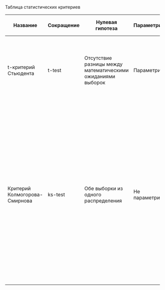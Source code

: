 Таблица статистических критериев

| Название                      | Сокращение | Нулевая гипотеза                                            | Параметрический    | Предположения                                                                                                                     | Рекомендации по использованию                                                                                                                                                                                                                                                                                                                                         |
|-------------------------------|------------|-------------------------------------------------------------|--------------------|-----------------------------------------------------------------------------------------------------------------------------------|-----------------------------------------------------------------------------------------------------------------------------------------------------------------------------------------------------------------------------------------------------------------------------------------------------------------------------------------------------------------------|
| t-критерий Стьюдента          | t-test     | Отсутствие разницы между математическими ожиданиями выборок | Параметрический    | *   Нормальное распределение выборочных средних<br>*   Равенство дисперсий выборок<br>*   Отсутствие большого количества выбросов |                                                                                                                                                                                                                                                                                                                                                                       |
| Критерий Колмогорова-Смирнова | ks-test    | Обе выборки из одного распределения                         | Не параметрический | *   Независимость выборок                                                                                                         | *   Не применять при сравнении одних и тех же процессов во времени<br>*   Малые выборки дают не надежные результаты<br>*   На больших выборках тест становится слишком чувствительным<br>*   Тест устойчив к отклонениям на хвостах, т.е. его хорошо применять если различия в отдельных слишком больших и малых значениях не существенны, и плохо в обратном случае. |